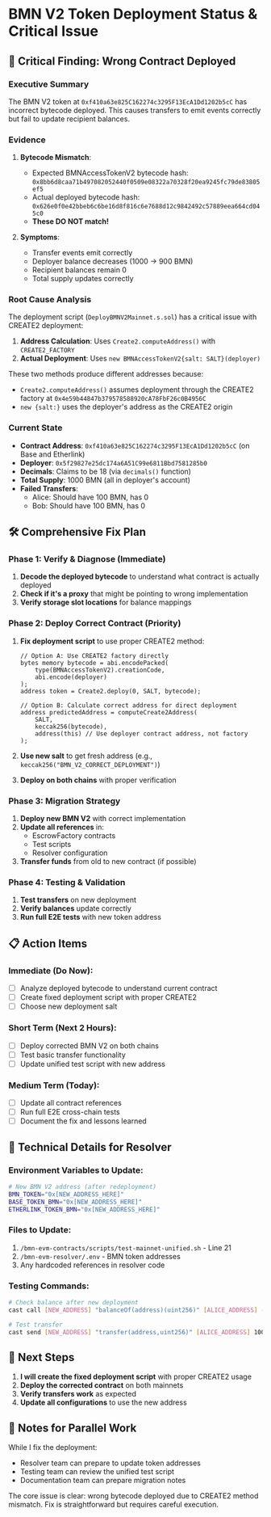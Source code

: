 # BMN V2 Token Deployment Status & Critical Issue

## 🚨 Critical Finding: Wrong Contract Deployed

### Executive Summary
The BMN V2 token at `0xf410a63e825C162274c3295F13EcA1Dd1202b5cC` has incorrect bytecode deployed. This causes transfers to emit events correctly but fail to update recipient balances.

### Evidence
1. **Bytecode Mismatch**:
   - Expected BMNAccessTokenV2 bytecode hash: `0x8bb6d8caa71b497082052440f0509e08322a70328f20ea9245fc79de83805ef5`
   - Actual deployed bytecode hash: `0x626e0f0e42bbeb6c6be16d8f816c6e7688d12c9842492c57889eea664cd045c0`
   - **These DO NOT match!**

2. **Symptoms**:
   - Transfer events emit correctly
   - Deployer balance decreases (1000 → 900 BMN)
   - Recipient balances remain 0
   - Total supply updates correctly

### Root Cause Analysis

The deployment script (`DeployBMNV2Mainnet.s.sol`) has a critical issue with CREATE2 deployment:

1. **Address Calculation**: Uses `Create2.computeAddress()` with `CREATE2_FACTORY`
2. **Actual Deployment**: Uses `new BMNAccessTokenV2{salt: SALT}(deployer)`

These two methods produce different addresses because:
- `Create2.computeAddress()` assumes deployment through the CREATE2 factory at `0x4e59b44847b379578588920cA78FbF26c0B4956C`
- `new {salt:}` uses the deployer's address as the CREATE2 origin

### Current State
- **Contract Address**: `0xf410a63e825C162274c3295F13EcA1Dd1202b5cC` (on Base and Etherlink)
- **Deployer**: `0x5f29827e25dc174a6A51C99e6811Bbd7581285b0`
- **Decimals**: Claims to be 18 (via `decimals()` function)
- **Total Supply**: 1000 BMN (all in deployer's account)
- **Failed Transfers**:
  - Alice: Should have 100 BMN, has 0
  - Bob: Should have 100 BMN, has 0

## 🛠️ Comprehensive Fix Plan

### Phase 1: Verify & Diagnose (Immediate)
1. **Decode the deployed bytecode** to understand what contract is actually deployed
2. **Check if it's a proxy** that might be pointing to wrong implementation
3. **Verify storage slot locations** for balance mappings

### Phase 2: Deploy Correct Contract (Priority)
1. **Fix deployment script** to use proper CREATE2 method:
   ```solidity
   // Option A: Use CREATE2 factory directly
   bytes memory bytecode = abi.encodePacked(
       type(BMNAccessTokenV2).creationCode,
       abi.encode(deployer)
   );
   address token = Create2.deploy(0, SALT, bytecode);
   
   // Option B: Calculate correct address for direct deployment
   address predictedAddress = computeCreate2Address(
       SALT,
       keccak256(bytecode),
       address(this) // Use deployer contract address, not factory
   );
   ```

2. **Use new salt** to get fresh address (e.g., `keccak256("BMN_V2_CORRECT_DEPLOYMENT")`)

3. **Deploy on both chains** with proper verification

### Phase 3: Migration Strategy
1. **Deploy new BMN V2** with correct implementation
2. **Update all references** in:
   - EscrowFactory contracts
   - Test scripts
   - Resolver configuration
3. **Transfer funds** from old to new contract (if possible)

### Phase 4: Testing & Validation
1. **Test transfers** on new deployment
2. **Verify balances** update correctly
3. **Run full E2E tests** with new token address

## 📋 Action Items

### Immediate (Do Now):
- [ ] Analyze deployed bytecode to understand current contract
- [ ] Create fixed deployment script with proper CREATE2
- [ ] Choose new deployment salt

### Short Term (Next 2 Hours):
- [ ] Deploy corrected BMN V2 on both chains
- [ ] Test basic transfer functionality
- [ ] Update unified test script with new address

### Medium Term (Today):
- [ ] Update all contract references
- [ ] Run full E2E cross-chain tests
- [ ] Document the fix and lessons learned

## 🔧 Technical Details for Resolver

### Environment Variables to Update:
```bash
# New BMN V2 address (after redeployment)
BMN_TOKEN="0x[NEW_ADDRESS_HERE]"
BASE_TOKEN_BMN="0x[NEW_ADDRESS_HERE]"
ETHERLINK_TOKEN_BMN="0x[NEW_ADDRESS_HERE]"
```

### Files to Update:
1. `/bmn-evm-contracts/scripts/test-mainnet-unified.sh` - Line 21
2. `/bmn-evm-resolver/.env` - BMN token addresses
3. Any hardcoded references in resolver code

### Testing Commands:
```bash
# Check balance after new deployment
cast call [NEW_ADDRESS] "balanceOf(address)(uint256)" [ALICE_ADDRESS] --rpc-url [RPC_URL]

# Test transfer
cast send [NEW_ADDRESS] "transfer(address,uint256)" [ALICE_ADDRESS] 100000000000000000000 --private-key $DEPLOYER_PRIVATE_KEY --rpc-url [RPC_URL]
```

## 🚀 Next Steps

1. **I will create the fixed deployment script** with proper CREATE2 usage
2. **Deploy the corrected contract** on both mainnets
3. **Verify transfers work** as expected
4. **Update all configurations** to use the new address

## 📝 Notes for Parallel Work

While I fix the deployment:
- Resolver team can prepare to update token addresses
- Testing team can review the unified test script
- Documentation team can prepare migration notes

The core issue is clear: wrong bytecode deployed due to CREATE2 method mismatch. Fix is straightforward but requires careful execution.